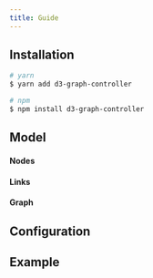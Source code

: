 ```yaml
---
title: Guide
---
```


## Installation

```bash
# yarn
$ yarn add d3-graph-controller

# npm
$ npm install d3-graph-controller
```

## Model

#### Nodes

#### Links

#### Graph

## Configuration

## Example
